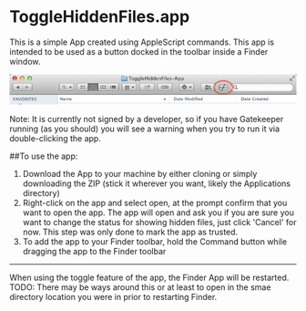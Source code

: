 ToggleHiddenFiles.app
=====================
This is a simple App created using AppleScript commands. This app is intended to be used as a button docked in the toolbar inside a Finder window.

![Screenshot](Screenshot-ToggleHiddenFiles-InFinder.png "Screenshot of the app docked in the Finder toolbar")

Note: It is currently not signed by a developer, so if you have Gatekeeper running (as you should) you will see a warning when you try to run it via double-clicking the app. 

##To use the app:
1. Download the App to your machine by either cloning or simply downloading the ZIP (stick it wherever you want, likely the Applications directory)
2. Right-click on the app and select open, at the prompt confirm that you want to open the app. The app will open and ask you if you are sure you want to change the status for showing hidden files, just click 'Cancel' for now. This step was only done to mark the app as trusted.
3. To add the app to your Finder toolbar, hold the Command button while dragging the app to the Finder toolbar

- - -

When using the toggle feature of the app, the Finder App will be restarted. 
TODO: There may be ways around this or at least to open in the smae directory location you were in prior to restarting Finder.
